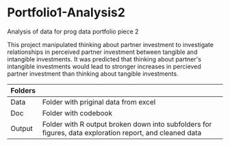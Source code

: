 # Portfolio1-Analysis2
Analysis of data for prog data portfolio piece 2

This project manipulated thinking about partner investment to investigate relationships in perceived partner investment between tangible and intangible investments. It was predicted that thinking about partner's intangible investments would lead to stronger increases in percieved partner investment than thinking about tangible investments.  

| Folders | |
| ----------- |---------------------|
| Data | Folder with priginal data from excel |
| Doc | Folder with codebook |
| Output | Folder with R output broken down into subfolders for figures, data exploration report, and cleaned data |





